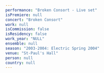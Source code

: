 ```yaml
---
performance: "Broken Consort - Live set"
isPremiere: null
concert: "Broken Consort"
work: null
isCommission: false
isResidency: false
work_year: "NULL"
ensemble: null
season: "2003-2004: Electric Spring 2004"
venue: "St-Paul's Hall"
person: null
country: null
---
```


